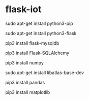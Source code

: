 # flask-iot




sudo apt-get install python3-pip

sudo apt-get install python3-flask


pip3 install flask-mysqldb

pip3 install Flask-SQLAlchemy

pip3 install numpy

sudo apt-get install libatlas-base-dev

pip3 install pandas

pip3 install matplotlib

